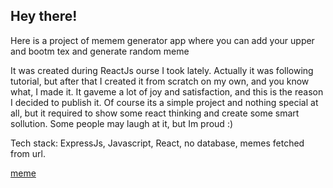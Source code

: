 ## Hey there!
Here is a project of memem generator app where you can add your upper and bootm tex and generate random meme

It was created during ReactJs ourse I took lately. Actually it was following tutorial, but after that I created it
from scratch on my own, and you know what, I made it. It gaveme a lot of joy and satisfaction, and this is the reason
I decided to publish it. 
Of course its a simple project and nothing special at all, but it required to show some react thinking
and create some smart sollution. Some people may laugh at it, but Im proud :)

Tech stack:
ExpressJs, Javascript, React, no database, memes fetched from url.

[meme](https://user-images.githubusercontent.com/110019733/227151457-6c08036c-8806-4e3c-ba58-c8cbf7435971.png)
